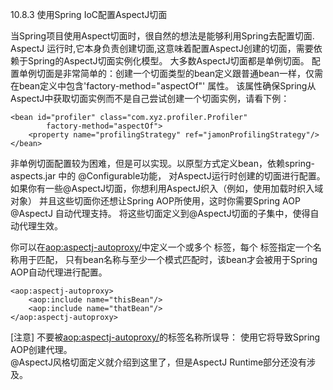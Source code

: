 10.8.3 使用Spring IoC配置AspectJ切面

当Spring项目使用Aspect切面时，很自然的想法是能够利用Spring去配置切面.
AspectJ 运行时,它本身负责创建切面,这意味着配置AspectJ创建的切面，需要依赖于Spring的AspectJ切面实例化模型。
大多数AspectJ切面都是单例切面。
配置单例切面是非常简单的：创建一个切面类型的bean定义跟普通bean一样，仅需在bean定义中包含'factory-method="aspectOf"' 属性。
该属性确保Spring从AspectJ中获取切面实例而不是自己尝试创建一个切面实例，请看下例：

```
<bean id="profiler" class="com.xyz.profiler.Profiler"
        factory-method="aspectOf">
    <property name="profilingStrategy" ref="jamonProfilingStrategy"/>
</bean>
```

非单例切面配置较为困难，但是可以实现。以原型方式定义bean，依赖spring-aspects.jar 中的 @Configurable功能，
对AspectJ运行时创建的切面进行配置。
如果你有一些@AspectJ切面，你想利用AspectJ织入（例如，使用加载时织入域对象）
并且这些切面你还想让Spring AOP所使用，这时你需要Spring AOP @AspectJ 自动代理支持。
将这些切面定义到@AspectJ切面的子集中，使得自动代理生效。

你可以在<aop:aspectj-autoproxy/>中定义一个或多个<include/> 标签，每个<include/> 标签指定一个名称用于匹配，
只有bean名称与至少一个模式匹配时，该bean才会被用于Spring AOP自动代理进行配置。

 
```
<aop:aspectj-autoproxy>
    <aop:include name="thisBean"/>
    <aop:include name="thatBean"/>
</aop:aspectj-autoproxy>
```

[注意]
不要被<aop:aspectj-autoproxy/>的标签名称所误导：
使用它将导致Spring AOP创建代理。    
@AspectJ风格切面定义就介绍到这里了，但是AspectJ Runtime部分还没有涉及。